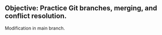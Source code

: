 ## Objective: Practice Git branches, merging, and conflict resolution.
Modification in main branch.
